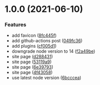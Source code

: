 # 1.0.0 (2021-06-10)


### Features

* add favicon ([8fc445f](https://github.com/kunish/blog/commit/8fc445f49c7073e0c880a791e450b314629bc240))
* add github-actions post ([049fc36](https://github.com/kunish/blog/commit/049fc364b3950f22ac17407624924a1d9c2924a6))
* add plugins ([cf005d1](https://github.com/kunish/blog/commit/cf005d168510ed6f897f34b5ca1b3967ef233906))
* downgrade node version to 14 ([f2a49be](https://github.com/kunish/blog/commit/f2a49bebc49602b984605e7273f528d11595b754))
* site page ([d288431](https://github.com/kunish/blog/commit/d288431c3921be3cc6f2a92d5c3da2c7ccbb405e))
* site page ([53119a9](https://github.com/kunish/blog/commit/53119a93f9a9f9a57242e11117934c294cd3cdb2))
* site page ([6e39793](https://github.com/kunish/blog/commit/6e397937f5dced90802c194a3bf13149211a1f49))
* site page ([4f43058](https://github.com/kunish/blog/commit/4f430580b23db2f7d94c1eadeedff33cc7a4b738))
* use latest node version ([6bcccea](https://github.com/kunish/blog/commit/6bcccea27f8f8c7fdb52c629f97adcd516dcc7e8))

